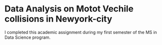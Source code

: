 # Data Analysis on Motot Vechile collisions in Newyork-city
I completed this academic assignment during my first semester of the MS in Data Science program.
